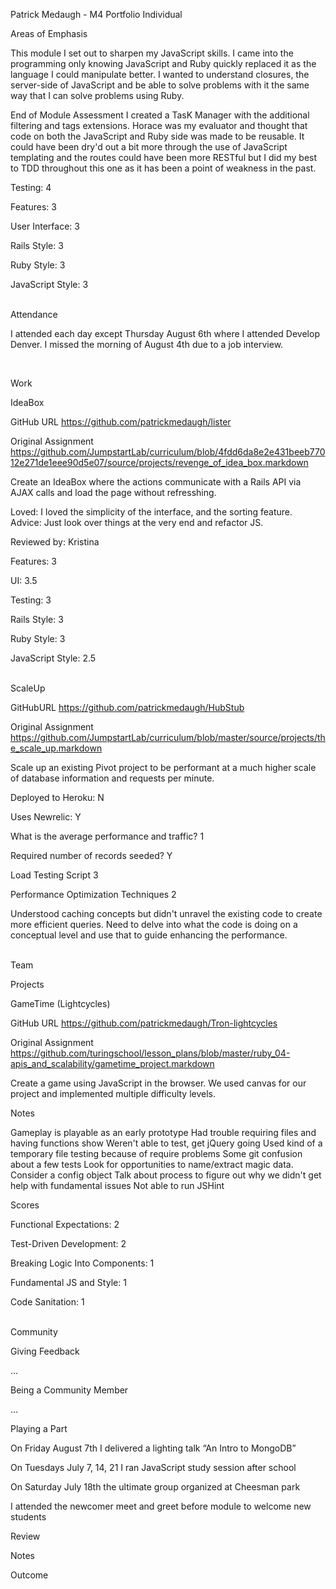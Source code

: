 Patrick Medaugh - M4 Portfolio
Individual

Areas of Emphasis

This module I set out to sharpen my JavaScript skills. I came into the programming only knowing JavaScript and Ruby quickly replaced it as the language I could manipulate better. I wanted to understand closures, the server-side of JavaScript and be able to solve problems with it the same way that I can solve problems using Ruby.

End of Module Assessment
I created a TasK Manager with the additional filtering and tags extensions. Horace was my evaluator and thought that code on both the JavaScript and Ruby side was made to be reusable. It could have been dry'd out a bit more through the use of JavaScript templating and the routes could have been more RESTful but I did my best to TDD throughout this one as it has been a point of weakness in the past.

Testing: 4

Features: 3

User Interface: 3

Rails Style: 3

Ruby Style: 3

JavaScript Style: 3


<br/>
Attendance

I attended each day except Thursday August 6th where I attended Develop Denver. I missed the morning of August 4th due to a job interview.

<br/>

Work

IdeaBox

GitHub URL https://github.com/patrickmedaugh/lister

Original Assignment https://github.com/JumpstartLab/curriculum/blob/4fdd6da8e2e431beeb77012e271de1eee90d5e07/source/projects/revenge_of_idea_box.markdown

Create an IdeaBox where the actions communicate with a Rails API via AJAX calls and load the page without refresshing.

Loved: I loved the simplicity of the interface, and the sorting feature.
Advice: Just look over things at the very end and refactor JS.

Reviewed by: Kristina

Features: 3

UI: 3.5

Testing: 3

Rails Style: 3

Ruby Style: 3

JavaScript Style: 2.5


<br/>
ScaleUp

GitHubURL https://github.com/patrickmedaugh/HubStub

Original Assignment https://github.com/JumpstartLab/curriculum/blob/master/source/projects/the_scale_up.markdown

Scale up an existing Pivot project to be performant at a much higher scale of database information and requests per minute.

Deployed to Heroku: N

Uses Newrelic: Y

What is the average performance and traffic? 1

Required number of records seeded? Y

Load Testing Script 3

Performance Optimization Techniques 2


Understood caching concepts but didn't unravel the existing code to create more efficient queries. Need to delve into what the code is doing on a conceptual level and use that to guide enhancing the performance.


<br/>
Team

Projects

GameTime (Lightcycles)

GitHub URL https://github.com/patrickmedaugh/Tron-lightcycles

Original Assignment https://github.com/turingschool/lesson_plans/blob/master/ruby_04-apis_and_scalability/gametime_project.markdown

Create a game using JavaScript in the browser. We used canvas for our project and implemented multiple difficulty levels.

Notes

Gameplay is playable as an early prototype
Had trouble requiring files and having functions show
Weren't able to test, get jQuery going
Used kind of a temporary file testing because of require problems
Some git confusion about a few tests
Look for opportunities to name/extract magic data. Consider a config object
Talk about process to figure out why we didn't get help with fundamental issues
Not able to run JSHint

Scores

Functional Expectations: 2

Test-Driven Development: 2

Breaking Logic Into Components: 1

Fundamental JS and Style: 1

Code Sanitation: 1


<br/>
Community

Giving Feedback

...

Being a Community Member

...

Playing a Part

On Friday August 7th I delivered a lighting talk “An Intro to	MongoDB”

On Tuesdays July 7, 14, 21 I ran JavaScript study session after	school

On Saturday July 18th the ultimate group organized at Cheesman park

I attended the newcomer meet and greet before module to welcome new students


Review

Notes



Outcome


